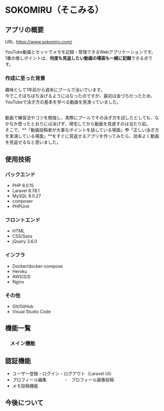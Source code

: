 # SOKOMIRU（そこみる）

## アプリの概要
URL: https://www.sokomiru.com/

YouTube動画とセットでメモを記録・管理できるWebアプリケーションです。<br>
1番の推しポイントは、**何度も見返したい動画の場面も一緒に記録**できる点です。

### 作成に至った背景
趣味として1年前から週末にプールで泳いでいます。<br>
今でこそぼちぼち泳げるようにはなったのですが、最初は金づちだったため、YouTubeで泳ぎ方の基本を学べる動画を見漁っていました。<br><br>

動画で練習法やコツを勉強し、実際にプールでその泳ぎ方を試したとしても、なかなか思ったとおりには泳げず、帰宅してから動画を見直すのは当たり前。<br>
そこで、**「動画投稿者が大事なポイントを話している場面」**や**「正しい泳ぎ方を実演している場面」**をすぐに見返せるアプリを作ってみたら、効率よく動画を見返せるなと思いました。


## 使用技術

### バックエンド
- PHP 8.0.15
- Laravel 8.78.1
- MySQL 8.0.27
- composer
- PHPUnit

### フロントエンド
- HTML
- CSS/Sass
- jQuery 3.6.0

### インフラ
- Docker/docker-compose
- Heroku
- AWS(S3)
- Nginx

### その他
- Git/GitHub
- Visual Studio Code


## 機能一覧
### 　メイン機能

## 認証機能
- ユーザー登録・ログイン・ログアウト（Laravel UI） 
- プロフィール編集
　　　　-　プロフィール画像投稿 
- メモ投稿機能

## 今後について
